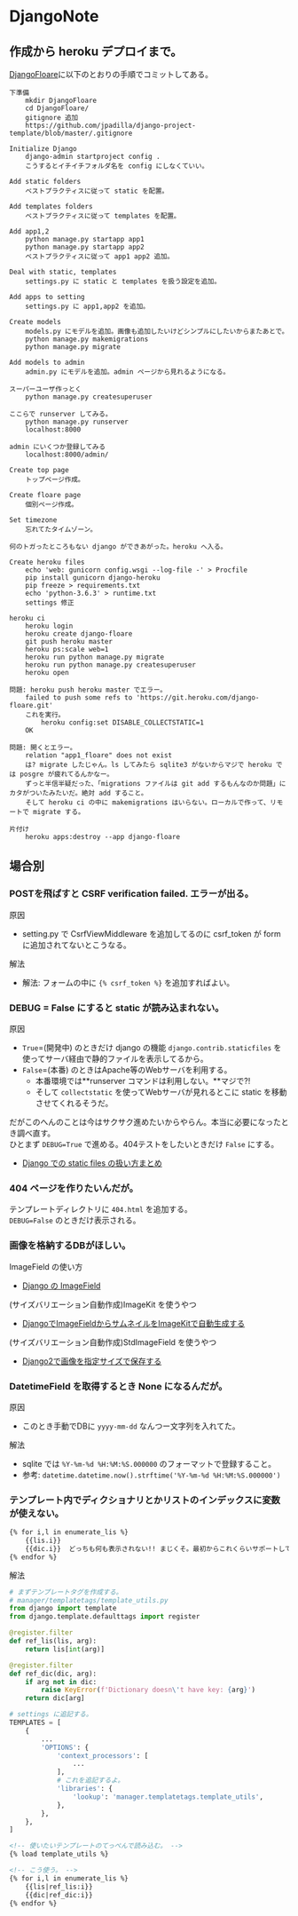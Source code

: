 DjangoNote
===


## 作成から heroku デプロイまで。

[DjangoFloare](https://gitlab.com/midori-mate/djangofloare)に以下のとおりの手順でコミットしてある。

```
下準備
    mkdir DjangoFloare
    cd DjangoFloare/
    gitignore 追加
    https://github.com/jpadilla/django-project-template/blob/master/.gitignore

Initialize Django
    django-admin startproject config .
    こうするとイチイチフォルダ名を config にしなくていい。

Add static folders
    ベストプラクティスに従って static を配置。

Add templates folders
    ベストプラクティスに従って templates を配置。

Add app1,2
    python manage.py startapp app1
    python manage.py startapp app2
    ベストプラクティスに従って app1 app2 追加。

Deal with static, templates
    settings.py に static と templates を扱う設定を追加。

Add apps to setting
    settings.py に app1,app2 を追加。

Create models
    models.py にモデルを追加。画像も追加したいけどシンプルにしたいからまたあとで。
    python manage.py makemigrations
    python manage.py migrate

Add models to admin
    admin.py にモデルを追加。admin ページから見れるようになる。

スーパーユーザ作っとく
    python manage.py createsuperuser

ここらで runserver してみる。
    python manage.py runserver
    localhost:8000

admin にいくつか登録してみる
    localhost:8000/admin/

Create top page
    トップページ作成。

Create floare page
    個別ページ作成。

Set timezone
    忘れてたタイムゾーン。

何のトガったところもない django ができあがった。heroku へ入る。

Create heroku files
    echo 'web: gunicorn config.wsgi --log-file -' > Procfile
    pip install gunicorn django-heroku
    pip freeze > requirements.txt
    echo 'python-3.6.3' > runtime.txt
    settings 修正

heroku ci
    heroku login
    heroku create django-floare
    git push heroku master
    heroku ps:scale web=1
    heroku run python manage.py migrate
    heroku run python manage.py createsuperuser
    heroku open

問題: heroku push heroku master でエラー。
    failed to push some refs to 'https://git.heroku.com/django-floare.git'
    これを実行。
        heroku config:set DISABLE_COLLECTSTATIC=1
    OK

問題: 開くとエラー。
    relation "app1_floare" does not exist
    は? migrate したじゃん。ls してみたら sqlite3 がないからマジで heroku では posgre が疲れてるんかなー。
    ずっと半信半疑だった、「migrations ファイルは git add するもんなのか問題」にカタがついたみたいだ。絶対 add すること。
    そして heroku ci の中に makemigrations はいらない。ローカルで作って、リモートで migrate する。

片付け
    heroku apps:destroy --app django-floare
```


## 場合別

### POSTを飛ばすと CSRF verification failed. エラーが出る。

原因

- setting.py で CsrfViewMiddleware を追加してるのに csrf_token が form に追加されてないとこうなる。

解法

- 解法: フォームの中に `{% csrf_token %}` を追加すればよい。


### DEBUG = False にすると static が読み込まれない。

原因

- `True`=(開発中) のときだけ django の機能 `django.contrib.staticfiles` を使ってサーバ経由で静的ファイルを表示してるから。
- `False`=(本番) のときはApache等のWebサーバを利用する。
    - 本番環境では**runserver コマンドは利用しない。**マジで?!
    - そして `collectstatic` を使ってWebサーバが見れるとこに static を移動させてくれるそうだ。

だがこのへんのことは今はサクサク進めたいからやらん。本当に必要になったとき調べ直す。  
ひとまず `DEBUG=True` で進める。404テストをしたいときだけ `False` にする。

- [Django での static files の扱い方まとめ](http://hideharaaws.hatenablog.com/entry/2014/12/12/230825)


### 404 ページを作りたいんだが。

テンプレートディレクトリに `404.html` を追加する。  
`DEBUG=False` のときだけ表示される。


### 画像を格納するDBがほしい。

ImageField の使い方

- [Django の ImageField](https://qiita.com/kojionilk/items/da20c732642ee7377a78)

(サイズバリエーション自動作成)ImageKit を使うやつ

- [DjangoでImageFieldからサムネイルをImageKitで自動生成する](https://qiita.com/felyce/items/57421ea191ab89175e9e)

(サイズバリエーション自動作成)StdImageField を使うやつ

- [Django2で画像を指定サイズで保存する](https://qiita.com/peijipe/items/68292ded4fd3e31a8bfe)


### DatetimeField を取得するとき None になるんだが。

原因

- このとき手動でDBに `yyyy-mm-dd` なんつー文字列を入れてた。

解法

- sqlite では `%Y-%m-%d %H:%M:%S.000000` のフォーマットで登録すること。
- 参考: `datetime.datetime.now().strftime('%Y-%m-%d %H:%M:%S.000000')`


### テンプレート内でディクショナリとかリストのインデックスに変数が使えない。

```html
{% for i,l in enumerate_lis %}
    {{lis.i}}
    {{dic.i}}  どっちも何も表示されない!! まじくそ。最初からこれくらいサポートしておけ。
{% endfor %}
```

解法

```python
# まずテンプレートタグを作成する。
# manager/templatetags/template_utils.py
from django import template
from django.template.defaulttags import register

@register.filter
def ref_lis(lis, arg):
    return lis[int(arg)]

@register.filter
def ref_dic(dic, arg):
    if arg not in dic:
        raise KeyError(f'Dictionary doesn\'t have key: {arg}')
    return dic[arg]
```

```python
# settings に追記する。
TEMPLATES = [
    {
        ...
        'OPTIONS': {
            'context_processors': [
                ...
            ],
            # これを追記するよ。
            'libraries': {
                'lookup': 'manager.templatetags.template_utils',
            },
        },
    },
]
```

```html
<!-- 使いたいテンプレートのてっぺんで読み込む。 -->
{% load template_utils %}

<!-- こう使う。 -->
{% for i,l in enumerate_lis %}
    {{lis|ref_lis:i}}
    {{dic|ref_dic:i}}
{% endfor %}
```
